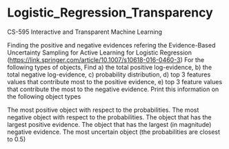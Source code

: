 # Logistic_Regression_Transparency
CS-595 Interactive and Transparent Machine Learning

Finding the positive and negative evidences refering the Evidence-Based Uncertainty Sampling for Active Learning for Logistic Regression (https://link.springer.com/article/10.1007/s10618-016-0460-3) For the following types of objects, Find a) the total positive log-evidence, b) the total negative log-evidence, c) probability distribution, d) top 3 features values that contribute most to the positive evidence, e) top 3 feature values that contribute the most to the negative evidence. Print this information on the following object types

The most positive object with respect to the probabilities.
The most negative object with respect to the probabilities.
The object that has the largest positive evidence.
The object that has the largest (in magnitude) negative evidence.
The most uncertain object (the probabilities are closest to 0.5)
